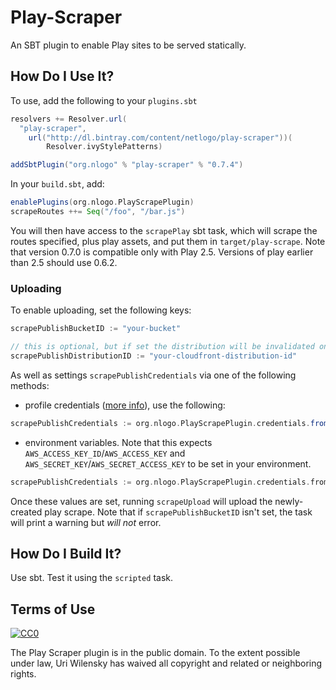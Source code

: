 # Play-Scraper

An SBT plugin to enable Play sites to be served statically.

## How Do I Use It?

To use, add the following to your `plugins.sbt`
```scala
resolvers += Resolver.url(
  "play-scraper",
    url("http://dl.bintray.com/content/netlogo/play-scraper"))(
        Resolver.ivyStylePatterns)

addSbtPlugin("org.nlogo" % "play-scraper" % "0.7.4")
```

In your `build.sbt`, add:
```scala
enablePlugins(org.nlogo.PlayScrapePlugin)
scrapeRoutes ++= Seq("/foo", "/bar.js")
```

You will then have access to the `scrapePlay` sbt task, which will scrape the routes specified, plus play assets, and put them in `target/play-scrape`.
Note that version 0.7.0 is compatible only with Play 2.5. Versions of play earlier than 2.5 should use 0.6.2.

### Uploading

To enable uploading, set the following keys:

```scala
scrapePublishBucketID := "your-bucket"

// this is optional, but if set the distribution will be invalidated on upload
scrapePublishDistributionID := "your-cloudfront-distribution-id"
```

As well as settings `scrapePublishCredentials` via one of the following methods:

* profile credentials ([more info](http://docs.aws.amazon.com/cli/latest/userguide/cli-chap-getting-started.html#config-settings-and-precedence)), use the following:
```scala
scrapePublishCredentials := org.nlogo.PlayScrapePlugin.credentials.fromCredentialsProfile("your credential name")
```

* environment variables. Note that this expects `AWS_ACCESS_KEY_ID`/`AWS_ACCESS_KEY` and `AWS_SECRET_KEY`/`AWS_SECRET_ACCESS_KEY` to be set in your environment.
```scala
scrapePublishCredentials := org.nlogo.PlayScrapePlugin.credentials.fromEnvironmentVariables
```

Once these values are set, running `scrapeUpload` will upload the newly-created play scrape.
Note that if `scrapePublishBucketID` isn't set, the task will print a warning but *will not* error.

## How Do I Build It?

Use sbt. Test it using the `scripted` task.

## Terms of Use

[![CC0](http://i.creativecommons.org/p/zero/1.0/88x31.png)](http://creativecommons.org/publicdomain/zero/1.0/)

The Play Scraper plugin is in the public domain.  To the extent possible under law, Uri Wilensky has waived all copyright and related or neighboring rights.
